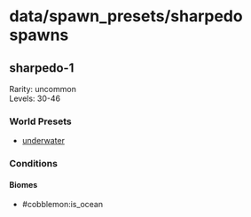 # data/spawn_presets/sharpedo spawns  
  
## sharpedo-1  
Rarity: uncommon  
Levels: 30-46  
  
### World Presets  
* [underwater](/data/world_presets/underwater.md)  
  
### Conditions  
  
#### Biomes  
  * #cobblemon:is_ocean
  
